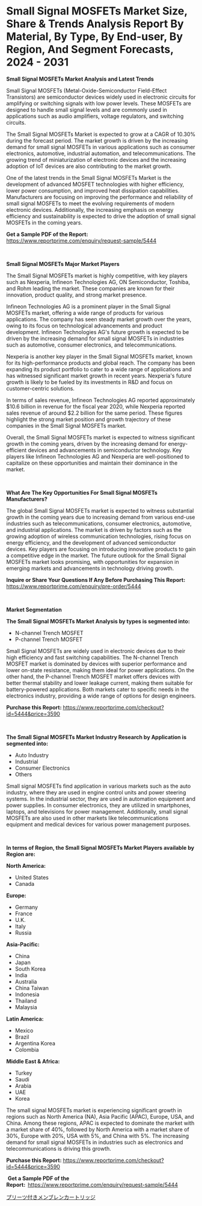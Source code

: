 <p><h1>Small Signal MOSFETs Market Size, Share & Trends Analysis Report By Material, By Type, By End-user, By Region, And Segment Forecasts, 2024 - 2031</h1></p><p><strong>Small Signal MOSFETs Market Analysis and Latest Trends</strong></p>
<p><p>Small Signal MOSFETs (Metal-Oxide-Semiconductor Field-Effect Transistors) are semiconductor devices widely used in electronic circuits for amplifying or switching signals with low power levels. These MOSFETs are designed to handle small signal levels and are commonly used in applications such as audio amplifiers, voltage regulators, and switching circuits.</p><p>The Small Signal MOSFETs Market is expected to grow at a CAGR of 10.30% during the forecast period. The market growth is driven by the increasing demand for small signal MOSFETs in various applications such as consumer electronics, automotive, industrial automation, and telecommunications. The growing trend of miniaturization of electronic devices and the increasing adoption of IoT devices are also contributing to the market growth.</p><p>One of the latest trends in the Small Signal MOSFETs Market is the development of advanced MOSFET technologies with higher efficiency, lower power consumption, and improved heat dissipation capabilities. Manufacturers are focusing on improving the performance and reliability of small signal MOSFETs to meet the evolving requirements of modern electronic devices. Additionally, the increasing emphasis on energy efficiency and sustainability is expected to drive the adoption of small signal MOSFETs in the coming years.</p></p>
<p><strong>Get a Sample PDF of the Report:&nbsp;</strong> <a href="https://www.reportprime.com/enquiry/request-sample/5444">https://www.reportprime.com/enquiry/request-sample/5444</a></p>
<p>&nbsp;</p>
<p><strong>Small Signal MOSFETs Major Market Players</strong></p>
<p><p>The Small Signal MOSFETs market is highly competitive, with key players such as Nexperia, Infineon Technologies AG, ON Semiconductor, Toshiba, and Rohm leading the market. These companies are known for their innovation, product quality, and strong market presence.</p><p>Infineon Technologies AG is a prominent player in the Small Signal MOSFETs market, offering a wide range of products for various applications. The company has seen steady market growth over the years, owing to its focus on technological advancements and product development. Infineon Technologies AG's future growth is expected to be driven by the increasing demand for small signal MOSFETs in industries such as automotive, consumer electronics, and telecommunications.</p><p>Nexperia is another key player in the Small Signal MOSFETs market, known for its high-performance products and global reach. The company has been expanding its product portfolio to cater to a wide range of applications and has witnessed significant market growth in recent years. Nexperia's future growth is likely to be fueled by its investments in R&D and focus on customer-centric solutions.</p><p>In terms of sales revenue, Infineon Technologies AG reported approximately $10.6 billion in revenue for the fiscal year 2020, while Nexperia reported sales revenue of around $2.2 billion for the same period. These figures highlight the strong market position and growth trajectory of these companies in the Small Signal MOSFETs market.</p><p>Overall, the Small Signal MOSFETs market is expected to witness significant growth in the coming years, driven by the increasing demand for energy-efficient devices and advancements in semiconductor technology. Key players like Infineon Technologies AG and Nexperia are well-positioned to capitalize on these opportunities and maintain their dominance in the market.</p></p>
<p>&nbsp;</p>
<p><strong>What Are The Key Opportunities For Small Signal MOSFETs Manufacturers?</strong></p>
<p><p>The global Small Signal MOSFETs market is expected to witness substantial growth in the coming years due to increasing demand from various end-use industries such as telecommunications, consumer electronics, automotive, and industrial applications. The market is driven by factors such as the growing adoption of wireless communication technologies, rising focus on energy efficiency, and the development of advanced semiconductor devices. Key players are focusing on introducing innovative products to gain a competitive edge in the market. The future outlook for the Small Signal MOSFETs market looks promising, with opportunities for expansion in emerging markets and advancements in technology driving growth.</p></p>
<p><strong>Inquire or Share Your Questions If Any Before Purchasing This Report:</strong> <a href="https://www.reportprime.com/enquiry/pre-order/5444">https://www.reportprime.com/enquiry/pre-order/5444</a></p>
<p>&nbsp;</p>
<p><strong>Market Segmentation</strong></p>
<p><strong>The Small Signal MOSFETs Market Analysis by types is segmented into:</strong></p>
<p><ul><li>N-channel Trench MOSFET</li><li>P-channel Trench MOSFET</li></ul></p>
<p><p>Small Signal MOSFETs are widely used in electronic devices due to their high efficiency and fast switching capabilities. The N-channel Trench MOSFET market is dominated by devices with superior performance and lower on-state resistance, making them ideal for power applications. On the other hand, the P-channel Trench MOSFET market offers devices with better thermal stability and lower leakage current, making them suitable for battery-powered applications. Both markets cater to specific needs in the electronics industry, providing a wide range of options for design engineers.</p></p>
<p><strong>Purchase this Report:&nbsp;</strong><a href="https://www.reportprime.com/checkout?id=5444&price=3590">https://www.reportprime.com/checkout?id=5444&price=3590</a></p>
<p>&nbsp;</p>
<p><strong>The Small Signal MOSFETs Market Industry Research by Application is segmented into:</strong></p>
<p><ul><li>Auto Industry</li><li>Industrial</li><li>Consumer Electronics</li><li>Others</li></ul></p>
<p><p>Small signal MOSFETs find application in various markets such as the auto industry, where they are used in engine control units and power steering systems. In the industrial sector, they are used in automation equipment and power supplies. In consumer electronics, they are utilized in smartphones, laptops, and televisions for power management. Additionally, small signal MOSFETs are also used in other markets like telecommunications equipment and medical devices for various power management purposes.</p></p>
<p>&nbsp;</p>
<p><strong>In terms of Region, the Small Signal MOSFETs Market Players available by Region are:</strong></p>
<p>
    <p> <strong> North America: </strong>
        <ul>
            <li>United States</li>
            <li>Canada</li>
        </ul>
        </p> 
    <p> <strong> Europe: </strong>
        <ul>
            <li>Germany</li>
            <li>France</li>
            <li>U.K.</li>
            <li>Italy</li>
            <li>Russia</li>
        </ul>
        </p> 
    <p> <strong> Asia-Pacific: </strong>
        <ul>
            <li>China</li>
            <li>Japan</li>
            <li>South Korea</li>
            <li>India</li>
            <li>Australia</li>
            <li>China Taiwan</li>
            <li>Indonesia</li>
            <li>Thailand</li>
            <li>Malaysia</li>
        </ul>
        </p> 
    <p> <strong> Latin America: </strong>
        <ul>
            <li>Mexico</li>
            <li>Brazil</li>
            <li>Argentina Korea</li>
            <li>Colombia</li>
        </ul>
        </p> 
    <p> <strong> Middle East & Africa: </strong>
        <ul>
            <li>Turkey</li>
            <li>Saudi</li>
            <li>Arabia</li>
            <li>UAE</li>
            <li>Korea</li>
        </ul>
    </p>
    </p>
<p><p>The small signal MOSFETs market is experiencing significant growth in regions such as North America (NA), Asia Pacific (APAC), Europe, USA, and China. Among these regions, APAC is expected to dominate the market with a market share of 40%, followed by North America with a market share of 30%, Europe with 20%, USA with 5%, and China with 5%. The increasing demand for small signal MOSFETs in industries such as electronics and telecommunications is driving this growth.</p></p>
<p><strong>Purchase this Report: </strong><a href="https://www.reportprime.com/checkout?id=5444&price=3590">https://www.reportprime.com/checkout?id=5444&price=3590</a></p>
<p>&nbsp;<strong>Get a Sample PDF of the Report:&nbsp;&nbsp;</strong><a href="https://www.reportprime.com/enquiry/request-sample/5444">https://www.reportprime.com/enquiry/request-sample/5444</a></p>
<p><strong></strong></p>
<p><p><a href="https://github.com/oqoeusbvpadwjs08/Market-Research-Report-List-1/blob/main/335289915782.md">プリーツ付きメンブレンカートリッジ</a></p></p>